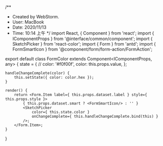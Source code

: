 /**
 * Created by WebStorm.
 * User: MacBook
 * Date: 2020/11/13
 * Time: 10:14 上午
 */
import React, { Component } from 'react';
import { IComponentProps } from '@interface/common/component';
import { SketchPicker } from 'react-color';
import { Form } from 'antd';
import { FormSmartIcon } from '@component/form/form-action/FormAction';

export default class FormColor extends Component<IComponentProps, any> {
    state = {
        // color: '#f0f00f',
        color: this.props.value,
    };

    handleChangeComplete(color) {
        this.setState({ color: color.hex });
    }

    render() {
        return <Form.Item label={ this.props.dataset.label } style={ this.props.style }>
            { this.props.dataset.smart ? <FormSmartIcon/> : '' }
            <SketchPicker
                color={ this.state.color }
                onChangeComplete={ this.handleChangeComplete.bind(this) }
            />;
        </Form.Item>;
    }
}
